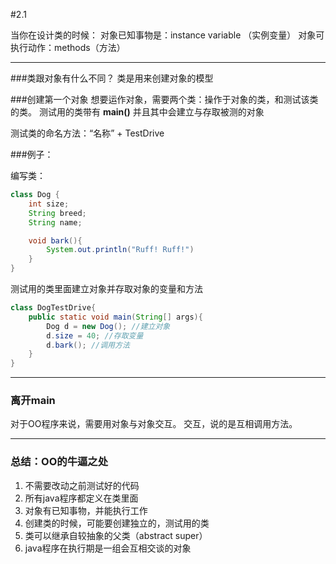 #2.1 

当你在设计类的时候：
对象已知事物是：instance variable （实例变量）
对象可执行动作：methods（方法）

---

###类跟对象有什么不同？
类是用来创建对象的模型

###创建第一个对象
想要运作对象，需要两个类：操作于对象的类，和测试该类的类。
测试用的类带有 **main()** 并且其中会建立与存取被测的对象

测试类的命名方法：“名称” + TestDrive

###例子：

编写类：
``` java
class Dog {
    int size;
    String breed;
    String name;

    void bark(){
        System.out.println("Ruff! Ruff!")
    }
}
```

测试用的类里面建立对象并存取对象的变量和方法
``` java
class DogTestDrive{
    public static void main(String[] args){
        Dog d = new Dog(); //建立对象
        d.size = 40; //存取变量
        d.bark(); //调用方法
    }
}
```

---

### 离开main
对于OO程序来说，需要用对象与对象交互。
交互，说的是互相调用方法。

---

### 总结：OO的牛逼之处
1. 不需要改动之前测试好的代码
2. 所有java程序都定义在类里面
3. 对象有已知事物，并能执行工作
4. 创建类的时候，可能要创建独立的，测试用的类
5. 类可以继承自较抽象的父类（abstract super）
6. java程序在执行期是一组会互相交谈的对象
   